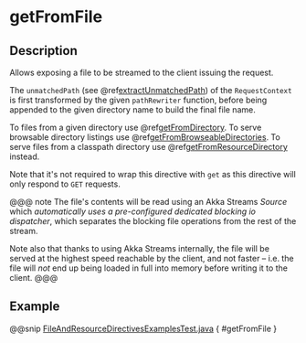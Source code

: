 # getFromFile

## Description

Allows exposing a file to be streamed to the client issuing the request.

The `unmatchedPath` (see @ref[extractUnmatchedPath](../basic-directives/extractUnmatchedPath.md)) of the `RequestContext` is first transformed by
the given `pathRewriter` function, before being appended to the given directory name to build the final file name.

To files from a given directory use @ref[getFromDirectory](getFromDirectory.md).
To serve browsable directory listings use @ref[getFromBrowseableDirectories](getFromBrowseableDirectories.md).
To serve files from a classpath directory use @ref[getFromResourceDirectory](getFromResourceDirectory.md) instead.

Note that it's not required to wrap this directive with `get` as this directive will only respond to `GET` requests.

@@@ note
The file's contents will be read using an Akka Streams *Source* which *automatically uses
a pre-configured dedicated blocking io dispatcher*, which separates the blocking file operations from the rest of the stream.

Note also that thanks to using Akka Streams internally, the file will be served at the highest speed reachable by
the client, and not faster – i.e. the file will *not* end up being loaded in full into memory before writing it to
the client.
@@@

## Example

@@snip [FileAndResourceDirectivesExamplesTest.java](../../../../../../../test/java/docs/http/javadsl/server/directives/FileAndResourceDirectivesExamplesTest.java) { #getFromFile }
